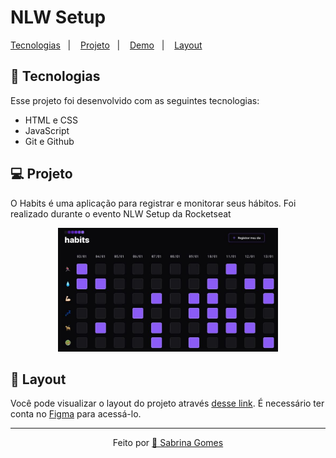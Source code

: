 # NLW Setup

<p align="left">
  <a href="#-tecnologias">Tecnologias</a>&nbsp;&nbsp;&nbsp;|&nbsp;&nbsp;&nbsp;
  <a href="#-projeto">Projeto</a>&nbsp;&nbsp;&nbsp;|&nbsp;&nbsp;&nbsp;
  <a href="https://sabrinagomesb.github.io/rs-nlw-copa/">Demo</a>&nbsp;&nbsp;&nbsp;|&nbsp;&nbsp;&nbsp;
  <a href="#-layout">Layout</a>
</p>

## 🚀 Tecnologias

Esse projeto foi desenvolvido com as seguintes tecnologias:

- HTML e CSS
- JavaScript
- Git e Github

## 💻 Projeto

O Habits é uma aplicação para registrar e monitorar seus hábitos. Foi realizado durante o evento NLW Setup da Rocketseat

<p align="center">
  <img alt="imagem do projeto" src="./.github/new_preview.jpg" width="70%">
</p>

## 🔖 Layout

Você pode visualizar o layout do projeto através [desse link](hhttps://www.figma.com/file/gdhOJaBW0wm110DeoYUNkX/Habits-(e)-(Community)?node-id=75%3A128&t=yI8N3GbR79pUopOL-0). É necessário ter conta no [Figma](https://figma.com) para acessá-lo.

---
<p align="center">Feito por <a href="https://github.com/sabrinagomesb">💫 Sabrina Gomes</a></p>